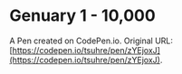# Genuary 1 - 10,000

A Pen created on CodePen.io. Original URL: [https://codepen.io/tsuhre/pen/zYEjoxJ](https://codepen.io/tsuhre/pen/zYEjoxJ).

